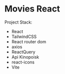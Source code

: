 # Movies React

Project Stack: 

- React
- TailwindCSS
- React router dom
- axios
- ReactQuery 
- Api Kinopoisk
- react-icons
- Vite


